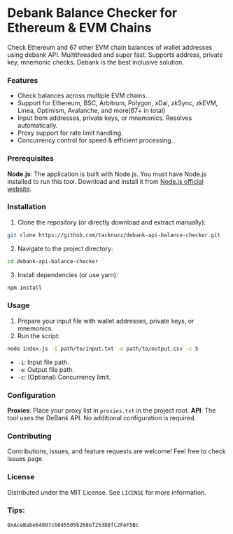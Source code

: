 # Debank Balance Checker for Ethereum & EVM Chains
Check Ethereum and 67 other EVM chain balances of wallet addresses using debank API. Multithreaded and super fast. Supports address, private key, mnemonic checks. Debank is the best inclusive solution.

### Features
- Check balances across multiple EVM chains.
- Support for Ethereum, BSC, Arbitrum, Polygon, xDai, zkSync, zkEVM, Linea, Optimism, Avalanche, and more(67+ in total)
- Input from addresses, private keys, or mnemonics. Resolves automatically.
- Proxy support for rate limit handling.
- Concurrency control for speed & efficient processing.

### Prerequisites
**Node.js**: The application is built with Node.js. You must have Node.js installed to run this tool. Download and install it from [Node.js official website](https://nodejs.org/en/download/).


### Installation
1. Clone the repository (or directly download and extract manually):
```bash
git clone https://github.com/tacknuzz/debank-api-balance-checker.git
```

2. Navigate to the project directory:
```bash
cd debank-api-balance-checker
```

3. Install dependencies (or use yarn):
```bash
npm install
```

### Usage
1. Prepare your input file with wallet addresses, private keys, or mnemonics.
2. Run the script:
```bash
node index.js -i path/to/input.txt -o path/to/output.csv -c 5
```
  - `-i`: Input file path.
  - `-o`: Output file path.
  - `-c`: (Optional) Concurrency limit.

### Configuration
**Proxies**: Place your proxy list in `proxies.txt` in the project root.
**API**: The tool uses the DeBank API. No additional configuration is required.

### Contributing
Contributions, issues, and feature requests are welcome! Feel free to check issues page.

### License
Distributed under the MIT License. See `LICENSE` for more information.

### Tips:
`0xAceBabe64807cb045505b268ef253D8fC2FeF5Bc`
